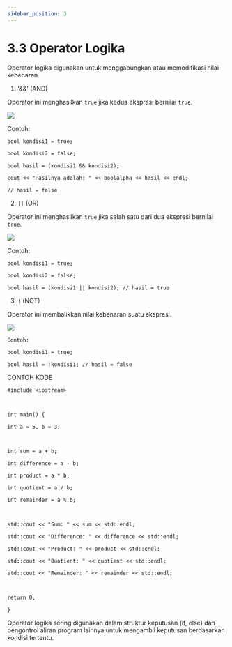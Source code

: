 ```yaml
---
sidebar_position: 3
---
```


# 3.3 Operator Logika


Operator logika digunakan untuk menggabungkan atau memodifikasi nilai kebenaran.

1.  ‘&&’ (AND)
    

Operator ini menghasilkan `true` jika kedua ekspresi bernilai `true`.

![](https://lh7-rt.googleusercontent.com/docsz/AD_4nXc6c9uvXLQwDDX50NmT8lc1oCAGapO91oKFPrZaEbEFCFIr3EF4AZRHqHet4PwrmhXlC0AIOTcOfuR7-u385ciOD-0-d3yxtOiyxbHGMWRYX40VwbUa0BnvVfz5Dd96l9DPUhJ6VUrJwQCbP7FLcLAGM56s?key=d3s-vJLBsYtwvRvGfZhdnw)

Contoh:
```
bool kondisi1 = true;

bool kondisi2 = false;

bool hasil = (kondisi1 && kondisi2);

cout << "Hasilnya adalah: " << boolalpha << hasil << endl;

// hasil = false
```

2.  `||` (OR)
    

Operator ini menghasilkan `true` jika salah satu dari dua ekspresi bernilai `true`.

![](https://lh7-rt.googleusercontent.com/docsz/AD_4nXeS66-fpCuFzKFNTkVetjZAiyB90Qv1ZVkKoA_z8SXCuTiYwfGrJRUUd7Big4lwjgGCax02XZ9BuK97u6wM53m_ENJ2Cs3l93yh0gcRAd-CuSTwfE4P4wVm5V-xl1YqXc6xeRdCaO7nMdgTwdJAQ1GRhmZC?key=d3s-vJLBsYtwvRvGfZhdnw)

Contoh:
```
bool kondisi1 = true;

bool kondisi2 = false;

bool hasil = (kondisi1 || kondisi2); // hasil = true
```

  

3.  `!` (NOT)
    

Operator ini membalikkan nilai kebenaran suatu ekspresi.

![](https://lh7-rt.googleusercontent.com/docsz/AD_4nXdlaou3yUXBlaQsKvwRHISxykTeTCIGU_tL-TTAa86Wonev4Ahzs3nk9RatYIwAt3rk6XQPE0W44TMww1RX1MpgE54lrDIGkRkUCOgooYXa3FnpyJUjmYPg4kHaY0cAtl6_TvtS06gMO-n7cuGk4zwzIqEZ?key=d3s-vJLBsYtwvRvGfZhdnw)
```
Contoh:

bool kondisi1 = true;

bool hasil = !kondisi1; // hasil = false
```


CONTOH KODE

  
```
#include <iostream>

  

int main() {

int a = 5, b = 3;

  

int sum = a + b;

int difference = a - b;

int product = a * b;

int quotient = a / b;

int remainder = a % b;

  

std::cout << "Sum: " << sum << std::endl;

std::cout << "Difference: " << difference << std::endl;

std::cout << "Product: " << product << std::endl;

std::cout << "Quotient: " << quotient << std::endl;

std::cout << "Remainder: " << remainder << std::endl;

  

return 0;

}
```

Operator logika sering digunakan dalam struktur keputusan (if, else) dan pengontrol aliran program lainnya untuk mengambil keputusan berdasarkan kondisi tertentu.

